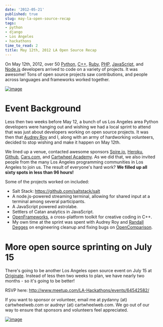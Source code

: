 ```yaml
---
date: '2012-05-21'
published: true
slug: may-la-open-source-recap
tags:
- python
- django
- Los Angeles
- hackathons
time_to_read: 2
title: May 12th, 2012 LA Open Source Recap
---
```


On May 12th, 2012, over 50 [Python](http://python.org),
[C++](http://en.wikipedia.org/wiki/C%2B%2B),
[Ruby](http://www.ruby-lang.org/), [PHP](http://www.php.net/),
[JavaScript](http://en.wikipedia.org/wiki/JavaScript), and
[Node.js](http://nodejs.org/) developers arrived to code on a variety of
projects. It was awesome! Tons of open source projects saw
contributions, and people across languages and frameworks worked
together.

[![image](https://farm9.staticflickr.com/8007/7193954598_1b071cb5e4.jpg)](http://www.flickr.com/photos/59834630@N07/7193954598/)

Event Background
================

Less then two weeks before May 12, a bunch of us Los Angeles area Python
developers were hanging out and wishing we had a local sprint to attend
that was just about developers working on open source projects. It was
then that [Audrey Roy](http://audreymroy.com) and I, along with an army
of hardworking volunteers, decided to stop wishing and make it happen on
May 12th.

We lined up a venue, contacted awesome sponsors
[Spire.io](http://spire.io), [Heroku](http://heroku.com),
[Github](https://github.com), [Cars.com](http://cars.com), and
[Cartwheel Academy](https://academy.cartwheelweb.com). As we did that,
we also invited people from the many Los Angeles programming communities
in Los Angeles to join us. The result of everyone's hard work? **We
filled up all sixty spots in less than 96 hours!**

Some of the projects worked on included:

-   Salt Stack: <https://github.com/saltstack/salt>
-   A node.js-powered streaming terminal, allowing for shared input at a
    terminal among several participants.
-   A JavaScript powered astrolabe.
-   Settlers of Catan analytics in JavaScript.
-   [OpenFrameworks](http://www.openframeworks.cc/), a cross-platform
    toolkit for creative coding in C++.
-   My own time at the sprint was spent with Audrey Roy and [Randall
    Degges](http://rdegges.com) on engineering cleanup and fixing bugs
    on
    [OpenComparison](https://github.com/opencomparison/opencomparison).

More open source sprinting on July 15
=====================================

There's going to be another Los Angeles open source event on July 15 at
[Originate](http://originate.com/). Instead of less then two weeks to
plan, we have nearly two months - so it's going to be better!

RSVP here: <http://www.meetup.com/LA-Hackathons/events/64542582/>

If you want to sponsor or volunteer, email me at pydanny (at)
cartwheelweb.com or audreyr (at) cartwheelweb.com. We go out of our way
to ensure that sponsors and volunteers feel appreciated.

[![image](https://farm9.staticflickr.com/8003/7193961164_b26d27093d.jpg)](http://www.flickr.com/photos/59834630@N07/7193961164/)
